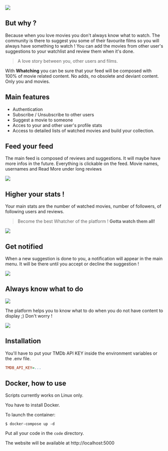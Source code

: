 ![](http://infinit8.io/illustrations/whatching/head.png)

## But why ?

Because when you love movies you don't always know what to watch. The community is there to suggest you some of their favourite films so you will always have something to watch ! You can add the movies from other user's suggestions to your watchlist and review them when it's done.

> A love story between you, other users and films.

With **Whatching** you can be sure that your feed will be composed with 100% of movie related content. No adds, no obsolete and deviant content. Only you and movies.

## Main features

+ Authentication
+ Subscribe / Unsubscribe to other users
+ Suggest a movie to someone
+ Acces to your and other user's profile stats
+ Access to detailed lists of watched movies and build your collection.

## Feed your feed

The main feed is composed of reviews and suggestions. It will maybe have more infos in the future. Everything is clickable on the feed. Movie names, usernames and Read More under long reviews

![](http://infinit8.io/illustrations/whatching/reviewinfeed.png)

## Higher your stats !

Your main stats are the number of watched movies, number of followers, of following users and reviews.

> Become the best Whatcher of the platform ! **Gotta watch them all!**

![](http://infinit8.io/illustrations/whatching/stats2.png)


## Get notified

When a new suggestion is done to you, a notification will appear in the main menu. It will be there until you accept or decline the suggestion !

![](http://infinit8.io/illustrations/whatching/menu.png)


## Always know what to do

![](http://infinit8.io/illustrations/whatching/todo.png)

The platform helps you to know what to do when you do not have content to display ;) Don't worry !

![](http://infinit8.io/illustrations/whatching/watch.png)

## Installation

You'll have to put your TMDb API KEY inside the environment variables or the .env file.

```ini
TMDB_API_KEY=...
```

## Docker, how to use

Scripts currently works on Linux only.

You have to install Docker.

To launch the container:

    $ docker-compose up -d

Put all your code in the `code` directory.

The website will be available at http://localhost:5000
